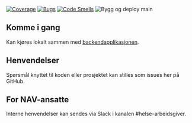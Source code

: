 
[![Coverage](https://sonarcloud.io/api/project_badges/measure?project=navikt_fritak-agp-frontend&metric=coverage)](https://sonarcloud.io/dashboard?id=navikt_fritak-agp-frontend)
[![Bugs](https://sonarcloud.io/api/project_badges/measure?project=navikt_fritak-agp-frontend&metric=bugs)](https://sonarcloud.io/dashboard?id=navikt_fritak-agp-frontend)
[![Code Smells](https://sonarcloud.io/api/project_badges/measure?project=navikt_fritak-agp-frontend&metric=code_smells)](https://sonarcloud.io/dashboard?id=navikt_fritak-agp-frontend)
![Bygg og deploy main](https://github.com/navikt/fritak-agp-frontend/workflows/Bygg%20og%20deploy%20main/badge.svg)

## Komme i gang

Kan kjøres lokalt sammen med [backendapplikasjonen](https://github.com/navikt/fritakagp).

## Henvendelser

Spørsmål knyttet til koden eller prosjektet kan stilles som issues her på GitHub.

## For NAV-ansatte

Interne henvendelser kan sendes via Slack i kanalen #helse-arbeidsgiver.
